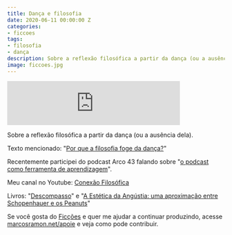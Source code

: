 ```yaml
---
title: Dança e filosofia
date: 2020-06-11 00:00:00 Z
categories:
- ficcoes
tags:
- filosofia
- dança
description: Sobre a reflexão filosófica a partir da dança (ou a ausência dela).
image: ficcoes.jpg
---
```


<iframe src="https://anchor.fm/podcastficcoes/embed/episodes/Dana-e-filosofia-efa5gb" height="102px" width="400px" frameborder="0" scrolling="no"></iframe>

Sobre a reflexão filosófica a partir da dança (ou a ausência dela).

Texto mencionado: "[Por que a filosofia foge da dança?](https://marcosramon.net/blog/por-que-a-filosofia-foge-da-danca)" 

Recentemente participei do podcast Arco 43 falando sobre "[o podcast como ferramenta de aprendizagem](https://editoradobrasil.podbean.com/e/arco43-41-o-podcast-como-ferramenta-de-aprendizagem/)". 

Meu canal no Youtube: [Conexão Filosófica](https://www.youtube.com/ConexaoFilosofica)

Livros: "[Descompasso](https://amzn.to/2XVTP3y)" e "[A Estética da Angústia: uma aproximação entre Schopenhauer e os Peanuts](https://amzn.to/2XUEj80)"

Se você gosta do [Ficções](https://marcosramon.net/ficcoes/) e quer me ajudar a continuar produzindo, acesse [marcosramon.net/apoie](https://marcosramon.net/apoie/) e veja como pode contribuir.
